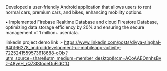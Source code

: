 Developed a user-friendly Android application that allows users to rent normal
cars, premium cars, and bikes, enhancing mobility options.

• Implemented Firebase Realtime Database and cloud Firestore Database,
optimizing data storage efficiency by 20% and ensuring the secure management
of 1 million+ userdata.

linkedin project demo link :- https://www.linkedin.com/posts/divya-singhal-64b166278_androiddevelopment-ui-mobileapp-activity-7225241559573618688-oOIx?utm_source=share&utm_medium=member_desktop&rcm=ACoAAEOnnhsBvz-48yeH_rQ73IStooeDuFldCfQ 
